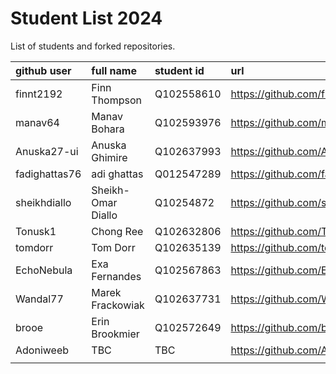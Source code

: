 # Student List 2024

List of students and forked repositories.

|github user| full name | student id | url|
|:----------|:-----------|:-----------|:----|
|finnt2192| Finn Thompson |	Q102558610   |  https://github.com/finnt2192/COM304_FOUNDATION_1  | 
| manav64 | Manav Bohara | Q102593976   | https://github.com/manav64/COM304_FOUNDATION_1 |
|Anuska27-ui| Anuska Ghimire |Q102637993   |https://github.com/Anuska27-ui/COM304_FOUNDATION_1
|fadighattas76| adi ghattas |	Q012547289   | https://github.com/fadighattas76/COM304_FOUNDATION_1  |
|sheikhdiallo   | Sheikh-Omar Diallo |	Q10254872   |  https://github.com/sheikhdiallo/COM304_FOUNDATION_1 |
| Tonusk1  | Chong Ree| Q102632806   | https://github.com/Tonusk1/COM304_FOUNDATION_1  |
| tomdorr  | Tom Dorr | 	Q102635139    | https://github.com/tomdorr/COM304_FOUNDATION_1 |
| EchoNebula  | Exa Fernandes |	Q102567863    | https://github.com/EchoNebula/COM304_FOUNDATION_1  |
| Wandal77  |  Marek Frackowiak | 	Q102637731    |https://github.com/Wandal77/COM304_FOUNDATION_1 |
| brooe   |Erin Brookmier    | Q102572649   | https://github.com/brooe/COM304  |
|Adoniweeb    | TBC   | TBC   | https://github.com/Adoniweeb/COM304_FOUNDATION_1/tree/main  |
|   |    |    |   |
